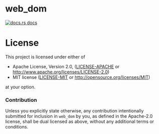 # web_dom

<a href="https://docs.rs/web_dom"><img src="https://img.shields.io/badge/docs-latest-blue.svg?style=flat-square" alt="docs.rs docs" /></a>

# License

This project is licensed under either of

 * Apache License, Version 2.0, ([LICENSE-APACHE](LICENSE-APACHE) or
   http://www.apache.org/licenses/LICENSE-2.0)
 * MIT license ([LICENSE-MIT](LICENSE-MIT) or
   http://opensource.org/licenses/MIT)

at your option.

### Contribution

Unless you explicitly state otherwise, any contribution intentionally submitted
for inclusion in `web_dom` by you, as defined in the Apache-2.0 license, shall be
dual licensed as above, without any additional terms or conditions.
